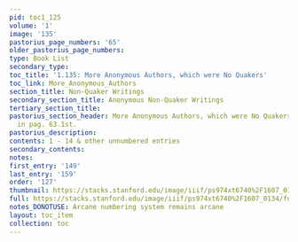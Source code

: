 ```yaml
---
pid: toc1_125
volume: '1'
image: '135'
pastorius_page_numbers: '65'
older_pastorius_page_numbers: 
type: Book List
secondary_type: 
toc_title: '1.135: More Anonymous Authors, which were No Quakers'
toc_link: More_Anonymous_Authors
section_title: Non-Quaker Writings
secondary_section_title: Anonymous Non-Quaker Writings
tertiary_section_title: 
pastorius_section_header: More Anonymous Authors, which were No Quakers, besides those
  in pag. 63.1st.
pastorius_description: 
contents: 1 - 14 & other unnumbered entries
secondary_contents: 
notes: 
first_entry: '149'
last_entry: '159'
order: '127'
thumbnail: https://stacks.stanford.edu/image/iiif/ps974xt6740%2F1607_0134/full/100,/0/default.jpg
full: https://stacks.stanford.edu/image/iiif/ps974xt6740%2F1607_0134/full/full/0/default.jpg
notes_DONOTUSE: Arcane numbering system remains arcane
layout: toc_item
collection: toc
---
```

